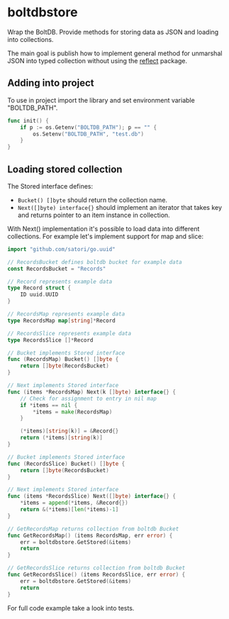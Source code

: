 # boltdbstore

Wrap the BoltDB. Provide methods for storing data as JSON and loading into collections.

The main goal is publish how to implement general method for unmarshal JSON into typed collection
without using the [reflect](https://golang.org/pkg/reflect/) package.


## Adding into project

To use in project import the library and set environment variable "BOLTDB_PATH".

```go
func init() {
	if p := os.Getenv("BOLTDB_PATH"); p == "" {
 		os.Setenv("BOLTDB_PATH", "test.db")
 	}
}
```


## Loading stored collection

The Stored interface defines:
 * `Bucket() []byte` should return the collection name.
 * `Next([]byte) interface{}` should implement an iterator that takes key and returns pointer to an item instance in collection.

With Next() implementation it's possible to load data into different collections.
For example let's implement support for map and slice:

```go
import "github.com/satori/go.uuid"

// RecordsBucket defines boltdb bucket for example data
const RecordsBucket = "Records"

// Record represents example data
type Record struct {
	ID uuid.UUID
}

// RecordsMap represents example data
type RecordsMap map[string]*Record

// RecordsSlice represents example data
type RecordsSlice []*Record

// Bucket implements Stored interface
func (RecordsMap) Bucket() []byte {
	return []byte(RecordsBucket)
}

// Next implements Stored interface
func (items *RecordsMap) Next(k []byte) interface{} {
	// Check for assignment to entry in nil map
	if *items == nil {
		*items = make(RecordsMap)
	}

	(*items)[string(k)] = &Record{}
	return (*items)[string(k)]
}

// Bucket implements Stored interface
func (RecordsSlice) Bucket() []byte {
	return []byte(RecordsBucket)
}

// Next implements Stored interface
func (items *RecordsSlice) Next([]byte) interface{} {
	*items = append(*items, &Record{})
	return &(*items)[len(*items)-1]
}

// GetRecordsMap returns collection from boltdb Bucket
func GetRecordsMap() (items RecordsMap, err error) {
	err = boltdbstore.GetStored(&items)
	return
}

// GetRecordsSlice returns collection from boltdb Bucket
func GetRecordsSlice() (items RecordsSlice, err error) {
	err = boltdbstore.GetStored(&items)
	return
}
```

For full code example take a look into tests.
